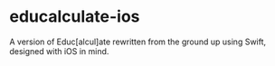 # educalculate-ios
A version of Educ[alcul]ate rewritten from the ground up using Swift, designed with iOS in mind.
